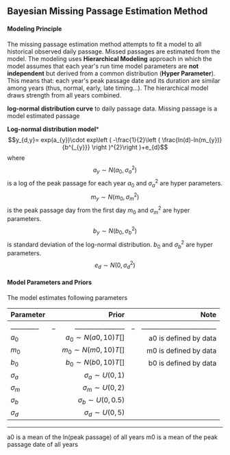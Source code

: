 ## Bayesian Missing Passage Estimation Method 

#### Modeling Principle 
The missing passage estimation method attempts to fit a model to all historical observed daily passage.  Missed passages are estimated from the model.  The modeling uses **Hierarchical Modeling** approach in which the model assumes that each year's run time model parameters are **not independent** but derived from a common distribution (**Hyper Parameter**). This means that: each year's peak passage date and its duration are similar among years (thus, normal, early, late timing...).  The hierarchical model draws strength from all years combined.  

**log-normal distribution curve** to daily passage data. 
Missing passage is a model estimated passage 

**Log-normal distribution model*** 
$$y_{d,y}= exp(a_{y})\cdot exp\left ( -\frac{1}{2}\left ( \frac{ln(d)-ln(m_{y})}{b^{_{y}}}  \right )^{2}\right )+e_{d}$$
where 
$${a_{y}} \sim N(a_{0},{\sigma _{a}}^{2})$$ is a log of the peak passage for each year $a_{0}$ and  ${\sigma _{a}}^{2}$ are hyper parameters. 
$${m_{y}} \sim N(m_{0},{\sigma _{m}}^{2})$$ is the peak passage day from the first day $m_{0}$ and  ${\sigma _{m}}^{2}$ are hyper parameters.
$${b_{y}} \sim N(b_{0},{\sigma _{b}}^{2})$$ is standard deviation of the log-normal distribution. $b_{0}$ and  ${\sigma _{b}}^{2}$ are hyper parameters.
$$e_{d} \sim N(0,\sigma_{d} ^{2})$$


#### Model Parameters and Priors 
The model estimates following parameters

|Parameter |  | Prior  |  |    Note  |
|  ------- |---:| -------:|---:|-------:|
|_________|_|________________|_|________________________|
| $a_{0}$  | | $a_{0} \sim N(a0,10)T[]$ | | a0 is defined by data  | 
| $m_{0}$    |  |   $m_{0} \sim N(m0,10)T[]$  | | m0 is defined by data    | 
| $b_{0}$    |   |   $b_{0} \sim N(b0,10)T[]$  | | b0 is defined by data    | 
| $\sigma _{a}$    |   | $\sigma_{a} \sim U(0,1)$   |  | | 
| $\sigma _{m}$ |   |  $\sigma_{m} \sim U(0,2)$   |  |  | 
| $\sigma _{b}$|   |  $\sigma _{b} \sim U(0,0.5)$   |  | | 
| $\sigma _{d}$|   |  $\sigma _{d} \sim U(0,5)$   |  | | 

---
a0 is a mean of the ln(peak passage) of all years 
m0 is a mean of the peak passage date of all years 




